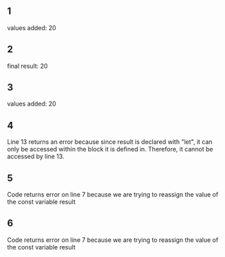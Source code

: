 ## 1
values added:  20

## 2
final result: 20

## 3
values added:  20

## 4
Line 13 returns an error because since result is declared with "let", it can only be accessed within the block it is defined in. Therefore, it cannot be accessed by line 13.

## 5
Code returns error on line 7 because we are trying to reassign the value of the const variable result

## 6
Code returns error on line 7 because we are trying to reassign the value of the const variable result